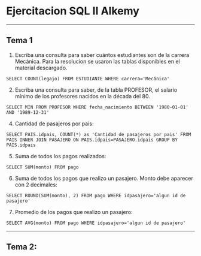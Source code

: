 # Ejercitacion SQL II Alkemy
***

## Tema 1

1. Escriba una consulta para saber cuántos estudiantes son de la carrera Mecánica.
Para la resolucion se usaron las tablas disponibles en el material descargado.

`SELECT COUNT(legajo) FROM ESTUDIANTE WHERE carrera='Mecánica'`

2. Escriba una consulta para saber, de la tabla PROFESOR, el salario mínimo de los profesores nacidos en la década del 80.

`SELECT MIN FROM PROFESOR WHERE fecha_nacimiento BETWEEN '1980-01-01' AND '1989-12-31'`

4. Cantidad de pasajeros por pais:

 `SELECT PAIS.idpais, COUNT(*) as 'Cantidad de pasajeros por pais' FROM PAIS INNER JOIN PASAJERO ON PAIS.idpais=PASAJERO.idpais GROUP BY PAIS.idpais`

5. Suma de todos los pagos realizados:

`SELECT SUM(monto) FROM pago`

6. Suma de todos los pagos que realizo un pasajero. Monto debe aparecer con 2 decimales:

`SELECT ROUND(SUM(monto), 2) FROM pago WHERE idpasajero='algun id de pasajero'`

7. Promedio de los pagos que realizo un pasajero:

`SELECT AVG(monto) FROM pago WHERE idpasajero='algun id de pasajero'`

***
## Tema 2:

